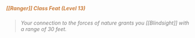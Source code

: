 ##### *<span style="color:rgb(203, 123, 55)">[[Ranger]] Class Feat (Level 13)</span>*

> *<span style="color:rgb(125, 125, 125)">Your connection to the forces of nature grants you [[Blindsight]] with a range of 30 feet.</span>*